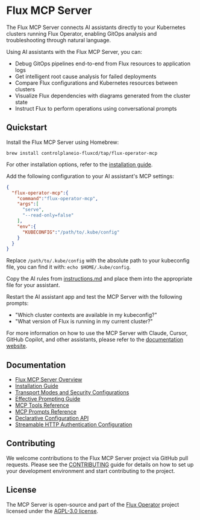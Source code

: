 # Flux MCP Server

The Flux MCP Server connects AI assistants directly to your Kubernetes clusters running Flux Operator,
enabling GitOps analysis and troubleshooting through natural language.

Using AI assistants with the Flux MCP Server, you can:

- Debug GitOps pipelines end-to-end from Flux resources to application logs
- Get intelligent root cause analysis for failed deployments
- Compare Flux configurations and Kubernetes resources between clusters
- Visualize Flux dependencies with diagrams generated from the cluster state
- Instruct Flux to perform operations using conversational prompts

## Quickstart

Install the Flux MCP Server using Homebrew:

```shell
brew install controlplaneio-fluxcd/tap/flux-operator-mcp
```

For other installation options, refer to the [installation guide](https://fluxcd.control-plane.io/mcp/install/).

Add the following configuration to your AI assistant's MCP settings:

```json
{
  "flux-operator-mcp":{
    "command":"flux-operator-mcp",
    "args":[
      "serve",
      "--read-only=false"
    ],
    "env":{
      "KUBECONFIG":"/path/to/.kube/config"
    }
  }
}
```

Replace `/path/to/.kube/config` with the absolute path to your kubeconfig file,
you can find it with: `echo $HOME/.kube/config`.

Copy the AI rules from
[instructions.md](https://raw.githubusercontent.com/controlplaneio-fluxcd/distribution/refs/heads/main/docs/mcp/instructions.md)
and place them into the appropriate file for your assistant.

Restart the AI assistant app and test the MCP Server with the following prompts:

- "Which cluster contexts are available in my kubeconfig?"
- "What version of Flux is running in my current cluster?"

For more information on how to use the MCP Server with Claude, Cursor, GitHub Copilot,
and other assistants, please refer to the [documentation website](https://fluxcd.control-plane.io/mcp/).

## Documentation

- [Flux MCP Server Overview](https://fluxcd.control-plane.io/mcp/)
- [Installation Guide](https://fluxcd.control-plane.io/mcp/install/)
- [Transport Modes and Security Configurations](https://fluxcd.control-plane.io/mcp/config/)
- [Effective Prompting Guide](https://fluxcd.control-plane.io/mcp/prompt-engineering/)
- [MCP Tools Reference](https://fluxcd.control-plane.io/mcp/tools/)
- [MCP Prompts Reference](https://fluxcd.control-plane.io/mcp/prompts/)
- [Declarative Configuration API](https://fluxcd.control-plane.io/mcp/config-api/)
- [Streamable HTTP Authentication Configuration](https://fluxcd.control-plane.io/mcp/config-api/#authentication)

## Contributing

We welcome contributions to the Flux MCP Server project via GitHub pull requests.
Please see the [CONTRIBUTING](https://github.com/controlplaneio-fluxcd/flux-operator/blob/main/CONTRIBUTING.md)
guide for details on how to set up your development environment and start contributing to the project.

## License

The MCP Server is open-source and part of the [Flux Operator](https://github.com/controlplaneio-fluxcd/flux-operator)
project licensed under the [AGPL-3.0 license](https://github.com/controlplaneio-fluxcd/flux-operator/blob/main/LICENSE).
